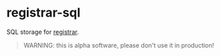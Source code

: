 # registrar-sql
SQL storage for [registrar](https://github.com/jessetane/registrar).

> WARNING: this is alpha software, please don't use it in production!
